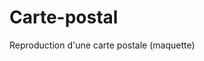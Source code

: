 # Carte-postal
Reproduction d'une carte postale (maquette) 
<a href="https://zupimages.net/viewer.php?id=20/28/tyrj.png"><img src="https://zupimages.net/up/20/28/tyrj.png" alt="" /></a>
